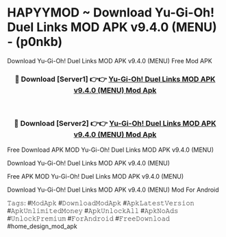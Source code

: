 # HAPYYMOD ~ Download Yu-Gi-Oh! Duel Links MOD APK v9.4.0 (MENU) - (p0nkb)
Download Yu-Gi-Oh! Duel Links MOD APK v9.4.0 (MENU) Free Mod APK

<div align="center">
<h3>🔴 Download [Server1] 👉👉 <a href="https://apk-comot.site?title=Yu-Gi-Oh!_Duel_Links_MOD_APK_v9.4.0_(MENU)">Yu-Gi-Oh! Duel Links MOD APK v9.4.0 (MENU) Mod Apk</a></h3><br>

<h3>🔴 Download [Server2] 👉👉 <a href="https://apk-comot.site?title=Yu-Gi-Oh!_Duel_Links_MOD_APK_v9.4.0_(MENU)">Yu-Gi-Oh! Duel Links MOD APK v9.4.0 (MENU) Mod Apk</a></h3>
</div>


Free Download APK MOD Yu-Gi-Oh! Duel Links MOD APK v9.4.0 (MENU)

Download Yu-Gi-Oh! Duel Links MOD APK v9.4.0 (MENU) 

Free APK MOD Yu-Gi-Oh! Duel Links MOD APK v9.4.0 (MENU) 

Download Yu-Gi-Oh! Duel Links MOD APK v9.4.0 (MENU) Mod For Android

𝚃𝚊𝚐𝚜: #𝙼𝚘𝚍𝙰𝚙𝚔 #𝙳𝚘𝚠𝚗𝚕𝚘𝚊𝚍𝙼𝚘𝚍𝙰𝚙𝚔 #𝙰𝚙𝚔𝙻𝚊𝚝𝚎𝚜𝚝𝚅𝚎𝚛𝚜𝚒𝚘𝚗 #𝙰𝚙𝚔𝚄𝚗𝚕𝚒𝚖𝚒𝚝𝚎𝚍𝙼𝚘𝚗𝚎𝚢 #𝙰𝚙𝚔𝚄𝚗𝚕𝚘𝚌𝚔𝙰𝚕𝚕 #𝙰𝚙𝚔𝙽𝚘𝙰𝚍𝚜 #𝚄𝚗𝚕𝚘𝚌𝚔𝙿𝚛𝚎𝚖𝚒𝚞𝚖 #𝙵𝚘𝚛𝙰𝚗𝚍𝚛𝚘𝚒𝚍 #𝙵𝚛𝚎𝚎𝙳𝚘𝚠𝚗𝚕𝚘𝚊𝚍 #home_design_mod_apk